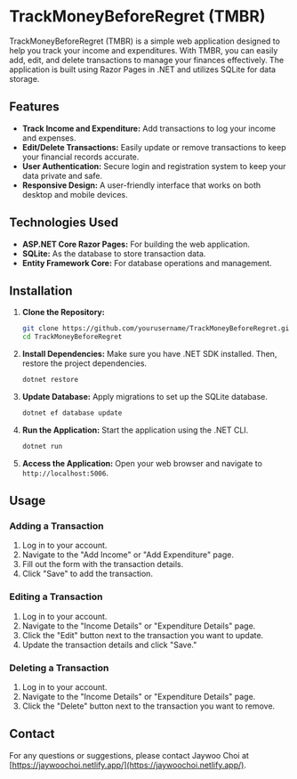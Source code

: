 # TrackMoneyBeforeRegret (TMBR)

TrackMoneyBeforeRegret (TMBR) is a simple web application designed to help you track your income and expenditures. With TMBR, you can easily add, edit, and delete transactions to manage your finances effectively. The application is built using Razor Pages in .NET and utilizes SQLite for data storage.

## Features

- **Track Income and Expenditure:** Add transactions to log your income and expenses.
- **Edit/Delete Transactions:** Easily update or remove transactions to keep your financial records accurate.
- **User Authentication:** Secure login and registration system to keep your data private and safe.
- **Responsive Design:** A user-friendly interface that works on both desktop and mobile devices.

## Technologies Used

- **ASP.NET Core Razor Pages:** For building the web application.
- **SQLite:** As the database to store transaction data.
- **Entity Framework Core:** For database operations and management.

## Installation

1. **Clone the Repository:**
    ```bash
    git clone https://github.com/yourusername/TrackMoneyBeforeRegret.git
    cd TrackMoneyBeforeRegret
    ```

2. **Install Dependencies:**
    Make sure you have .NET SDK installed. Then, restore the project dependencies.
    ```bash
    dotnet restore
    ```

3. **Update Database:**
    Apply migrations to set up the SQLite database.
    ```bash
    dotnet ef database update
    ```

4. **Run the Application:**
    Start the application using the .NET CLI.
    ```bash
    dotnet run
    ```

5. **Access the Application:**
    Open your web browser and navigate to `http://localhost:5006`.

## Usage

### Adding a Transaction

1. Log in to your account.
2. Navigate to the "Add Income" or "Add Expenditure" page.
3. Fill out the form with the transaction details.
4. Click "Save" to add the transaction.

### Editing a Transaction

1. Log in to your account.
2. Navigate to the "Income Details" or "Expenditure Details" page.
3. Click the "Edit" button next to the transaction you want to update.
4. Update the transaction details and click "Save."

### Deleting a Transaction

1. Log in to your account.
2. Navigate to the "Income Details" or "Expenditure Details" page.
3. Click the "Delete" button next to the transaction you want to remove.


## Contact

For any questions or suggestions, please contact Jaywoo Choi at [https://jaywoochoi.netlify.app/](https://jaywoochoi.netlify.app/).
